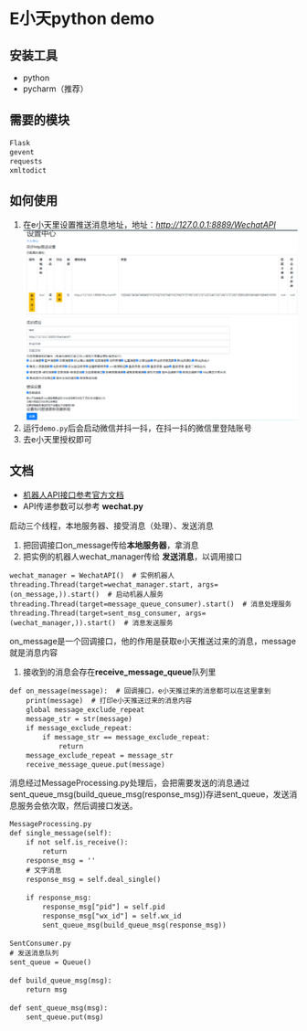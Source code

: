 # E小天python demo

## 安装工具
- python
- pycharm（推荐）

## 需要的模块
```
Flask
gevent
requests
xmltodict
```

## 如何使用

1. 在e小天里设置推送消息地址，地址：_http://127.0.0.1:8889/WechatAPI_
    ![avatar](image/创建推送.png)
2. 运行`demo.py`后会启动微信并抖一抖，在抖一抖的微信里登陆账号
3. 去e小天里授权即可

## 文档

- [机器人API接口参考官方文档](https://github.com/wxext/wxext/blob/master/docs/home/README.md#%E5%90%AF%E5%8A%A8%E5%8A%9F%E8%83%BD)
- API传递参数可以参考 **wechat.py**

启动三个线程，本地服务器、接受消息（处理）、发送消息
1. 把回调接口on_message传给**本地服务器**，拿消息
2. 把实例的机器人wechat_manager传给 **发送消息**，以调用接口

```
wechat_manager = WechatAPI()  # 实例机器人
threading.Thread(target=wechat_manager.start, args=(on_message,)).start()  # 启动机器人服务
threading.Thread(target=message_queue_consumer).start()  # 消息处理服务
threading.Thread(target=sent_msg_consumer, args=(wechat_manager,)).start()  # 消息发送服务
```

on_message是一个回调接口，他的作用是获取e小天推送过来的消息，message就是消息内容
1. 接收到的消息会存在**receive_message_queue**队列里
```
def on_message(message):  # 回调接口，e小天推过来的消息都可以在这里拿到
    print(message)  # 打印e小天推送过来的消息内容
    global message_exclude_repeat
    message_str = str(message)
    if message_exclude_repeat:
        if message_str == message_exclude_repeat:
            return
    message_exclude_repeat = message_str
    receive_message_queue.put(message)
```

消息经过MessageProcessing.py处理后，会把需要发送的消息通过sent_queue_msg(build_queue_msg(response_msg))存进sent_queue，发送消息服务会依次取，然后调接口发送。
```
MessageProcessing.py
def single_message(self):
    if not self.is_receive():
        return
    response_msg = ''
    # 文字消息
    response_msg = self.deal_single()

    if response_msg:
        response_msg["pid"] = self.pid
        response_msg["wx_id"] = self.wx_id
        sent_queue_msg(build_queue_msg(response_msg))

SentConsumer.py
# 发送消息队列
sent_queue = Queue()

def build_queue_msg(msg):
    return msg

def sent_queue_msg(msg):
    sent_queue.put(msg)
```
